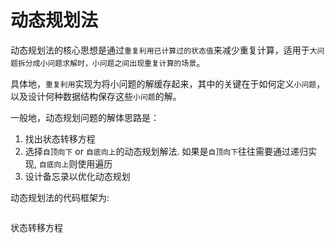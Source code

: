 # 动态规划法

动态规划法的核心思想是通过`重复利用已计算过的状态值`来减少重复计算，适用于`大问题拆分成小问题求解时，小问题之间出现重复计算的场景`。

具体地，`重复利用`实现为将小问题的解缓存起来，其中的关键在于如何定义`小问题`，以及设计何种数据结构保存这些`小问题`的解。

一般地，动态规划问题的解体思路是：

1. 找出状态转移方程
2. 选择`自顶向下` or `自底向上`的动态规划解法. 如果是`自顶向下`往往需要通过递归实现, `自底向上`则使用遍历
3. 设计备忘录以优化动态规划

动态规划法的代码框架为:

```

```

状态转移方程